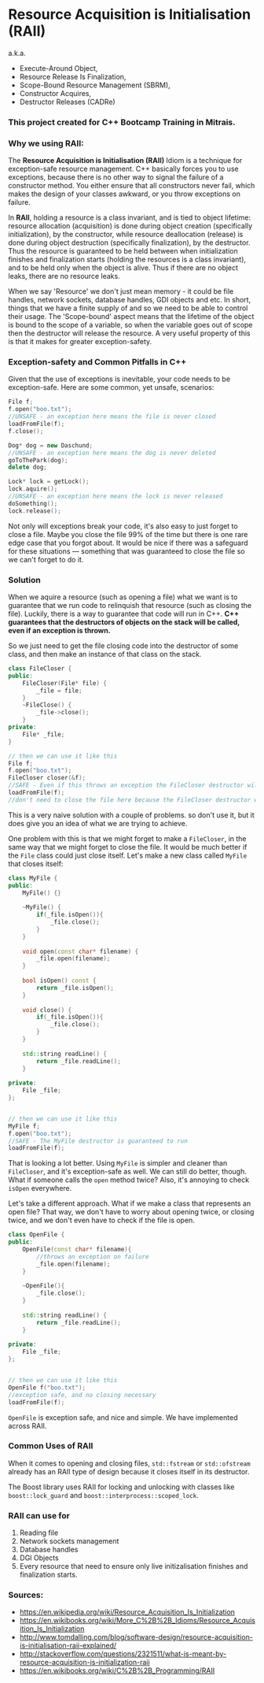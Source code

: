 # Resource Acquisition is Initialisation (RAII)
a.k.a. 
- Execute-Around Object,
- Resource Release Is Finalization,
- Scope-Bound Resource Management (SBRM),
- Constructor Acquires,
- Destructor Releases (CADRe)

### This project created for C++ Bootcamp Training in Mitrais.

### Why we using RAII:
The **Resource Acquisition is Initialisation (RAII)** Idiom is a technique for exception-safe resource management. C++ basically forces you to use exceptions, because there is no other way to signal the failure of a constructor method. You either ensure that all constructors never fail, which makes the design of your classes awkward, or you throw exceptions on failure.

In **RAII**, holding a resource is a class invariant, and is tied to object lifetime: resource allocation (acquisition) is done during object creation (specifically initialization), by the constructor, while resource deallocation (release) is done during object destruction (specifically finalization), by the destructor. Thus the resource is guaranteed to be held between when initialization finishes and finalization starts (holding the resources is a class invariant), and to be held only when the object is alive. Thus if there are no object leaks, there are no resource leaks.

When we say 'Resource' we don't just mean memory - it could be file handles, network sockets, database handles, GDI objects and etc. In short, things that we have a finite supply of and so we need to be able to control their usage. The 'Scope-bound' aspect means that the lifetime of the object is bound to the scope of a variable, so when the variable goes out of scope then the destructor will release the resource. A very useful property of this is that it makes for greater exception-safety.

### Exception-safety and Common Pitfalls in C++
Given that the use of exceptions is inevitable, your code needs to be exception-safe. Here are some common, yet unsafe, scenarios:
```C++
File f;
f.open("boo.txt");
//UNSAFE - an exception here means the file is never closed
loadFromFile(f);
f.close();

Dog* dog = new Daschund;
//UNSAFE - an exception here means the dog is never deleted
goToThePark(dog); 
delete dog;

Lock* lock = getLock();
lock.aquire();
//UNSAFE - an exception here means the lock is never released
doSomething();
lock.release();
```
Not only will exceptions break your code, it's also easy to just forget to close a file. Maybe you close the file 99% of the time but there is one rare edge case that you forgot about. It would be nice if there was a safeguard for these situations — something that was guaranteed to close the file so we can't forget to do it.

### Solution 
When we aquire a resource (such as opening a file) what we want is to guarantee that we run code to relinquish that resource (such as closing the file). Luckily, there is a way to guarantee that code will run in C++. **C++ guarantees that the destructors of objects on the stack will be called, even if an exception is thrown.**

So we just need to get the file closing code into the destructor of some class, and then make an instance of that class on the stack.

```C++
class FileCloser {
public:
    FileCloser(File* file) {
        _file = file;
    }
    ~FileClose() {
        _file->close();
    }
private:
    File* _file;
}

// then we can use it like this
File f;
f.open("boo.txt");
FileCloser closer(&f);
//SAFE - Even if this throws an exception the FileCloser destructor will run and close the file.
loadFromFile(f);
//don't need to close the file here because the FileCloser destructor will run at this point
```

This is a very naive solution with a couple of problems. so don't use it, but it does give you an idea of what we are trying to achieve. 

One problem with this is that we might forget to make a `FileCloser`, in the same way that we might forget to close the file. It would be much better if the `File` class could just close itself. Let's make a new class called `MyFile` that closes itself:

```C++
class MyFile {
public:
    MyFile() {}
    
    ~MyFile() {
        if(_file.isOpen()){
            _file.close();
        }
    }
    
    void open(const char* filename) {
        _file.open(filename);
    }
    
    bool isOpen() const {
        return _file.isOpen();
    }
    
    void close() {
        if(_file.isOpen()){
            _file.close();
        }
    }
    
    std::string readLine() {
        return _file.readLine();
    }
    
private:
    File _file;
};


// then we can use it like this
MyFile f;
f.open("boo.txt");
//SAFE - The MyFile destructor is guaranteed to run
loadFromFile(f);
```

That is looking a lot better. Using `MyFile` is simpler and cleaner than `FileCloser`, and it's exception-safe as well. We can still do better, though. What if someone calls the `open` method twice? Also, it's annoying to check `isOpen` everywhere.

Let's take a different approach. What if we make a class that represents an open file? That way, we don't have to worry about opening twice, or closing twice, and we don't even have to check if the file is open.

```C++
class OpenFile {
public:
    OpenFile(const char* filename){
        //throws an exception on failure
        _file.open(filename);
    }
    
    ~OpenFile(){
        _file.close();
    }
    
    std::string readLine() {
        return _file.readLine();
    }
    
private:
    File _file;
};


// then we can use it like this
OpenFile f("boo.txt");
//exception safe, and no closing necessary
loadFromFile(f);
```

`OpenFile` is exception safe, and nice and simple. We have implemented across RAII. 

### Common Uses of RAII
When it comes to opening and closing files, `std::fstream` or `std::ofstream` already has an RAII type of design because it closes itself in its destructor.

The Boost library uses RAII for locking and unlocking with classes like `boost::lock_guard` and `boost::interprocess::scoped_lock`.

### RAII can use for
1. Reading file
2. Network sockets management
3. Database handles
4. DGI Objects
5. Every resource that need to ensure only live initizalisation finishes and finalization starts.

### Sources:
* https://en.wikipedia.org/wiki/Resource_Acquisition_Is_Initialization
* https://en.wikibooks.org/wiki/More_C%2B%2B_Idioms/Resource_Acquisition_Is_Initialization
* http://www.tomdalling.com/blog/software-design/resource-acquisition-is-initialisation-raii-explained/
* http://stackoverflow.com/questions/2321511/what-is-meant-by-resource-acquisition-is-initialization-raii
* https://en.wikibooks.org/wiki/C%2B%2B_Programming/RAII